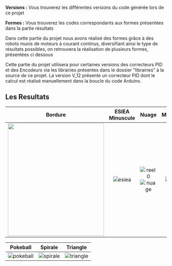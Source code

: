 
**Versions :** Vous trouverez les différentes versions du code générée lors de ce projet

**Formes :** Vous trouverez les codes correspondants aux formes présentées dans la partie résultats

Dans cette partie du projet nous avons réalisé des formes grâce à des robots munis de moteurs à courant continus, diversifiant ainsi le type de résultats possibles, on retrouvera la réalisation de plusieurs formes, présentées ci dessous 

Cette partie du projet utilisera pour certaines versions des correcteurs PID et des Encodeurs via les librairies présentes dans le dossier "librairies" à la source de ce projet. La version V_12 présente un correcteur PID dont le calcul est réalisé manuellement dans la boucle du code Arduino.

## Les Resultats

Bordure         |  ESIEA Minuscule           |  Nuage          |  Mandala   
:-------------------------:|:-------------------------:|:-------------------------:|:-------------------------:
<img src="https://user-images.githubusercontent.com/30113273/115064386-26c7d400-9eed-11eb-8979-5c9a79ba1ebc.JPG" width="300" height="350">|![esiea](https://user-images.githubusercontent.com/30113273/115063816-5b875b80-9eec-11eb-9fc3-02121d5069ef.PNG)|![reel0](https://user-images.githubusercontent.com/30113273/115063562-064b4a00-9eec-11eb-9a3e-65f6cdf1b81f.PNG)![nuage](https://user-images.githubusercontent.com/30113273/115063754-47435e80-9eec-11eb-8258-fa095eb1c958.PNG)|![reel](https://user-images.githubusercontent.com/30113273/115063535-fdf30f00-9eeb-11eb-8133-ca84053e5e43.PNG)



Pokeball         |  Spirale         |  Triangle           
:-------------------------:|:-------------------------:|:-------------------------:
![pokeball](https://user-images.githubusercontent.com/30113273/115063840-64782d00-9eec-11eb-9bee-b85afff8aa44.PNG)|![spirale](https://user-images.githubusercontent.com/30113273/115063949-8ec9ea80-9eec-11eb-979e-9c469ae899d4.PNG)|![triangle](https://user-images.githubusercontent.com/30113273/115063958-938e9e80-9eec-11eb-825e-9ad4aa39adb6.PNG)


